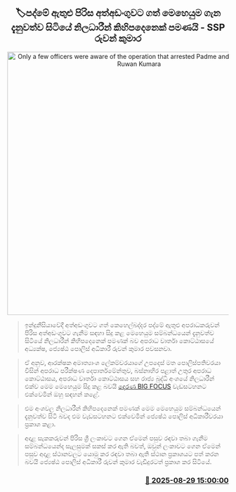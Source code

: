 <p align='center'><b><h2 align='center' title='Only a few officers were aware of the operation that arrested Padme and others - SSP Ruwan Kumara'>🏷පද්මේ ඇතුළු පිරිස අත්අඩංගුවට ගත් මෙහෙයුම ගැන දැනුවත්ව සිටියේ නිලධාරීන් කිහිපදෙනෙක් පමණයි - SSP රුවන් කුමාර</h2></b></p>
<p align='center'><img src='https://helakuru.sgp1.cdn.digitaloceanspaces.com/esana/images/lib/ruwan-kumara-kio.jpg' width='600' alt='Only a few officers were aware of the operation that arrested Padme and others - SSP Ruwan Kumara'></p>

> ඉන්දුනීසියාවේදී අත්අඩංගුවට ගත් කෙහෙල්බද්දර පද්මේ ඇතුළු අපරාධකරුවන් පිරිස අත්අඩංගුවට ගැනීම සඳහා සිදු කළ මෙහෙයුම සම්බන්ධයෙන් දැනුවත්ව සිටියේ නිලධාරීන් කිහිපදෙනෙක් පමණක් බව අපරාධ වාර්තා කොට්ඨාසයේ අධ්‍යක්ෂ, ජ්‍යෙෂ්ඨ පොලිස් අධිකාරී රුවන් කුමාර පවසනවා.

> ඒ අනුව, ආරක්ෂක අමාත්‍යාංශ ලේකම්වරයාගේ උපදෙස් මත පොලිස්පතිවරයා විසින් අපරාධ පරීක්ෂණ දෙපාර්තමේන්තුව, බස්නාහිර පළාත් උතුර අපරාධ කොට්ඨාසය, අපරාධ වාර්තා කොට්ඨාසය සහ රාජ්‍ය බුද්ධි අංශයේ නිලධාරීන් එක්ව මෙම මෙහෙයුම සිදු කළ බවයි <a href='https://youtu.be/nM0MXKGSpsM'>දෙරණ BIG FOCUS</a> වැඩසටහනට එක්වෙමින් ඔහු සඳහන් කළේ.

> එම අංශවල නිලධාරීන් කිහිපදෙනෙක් පමණක් මෙම මෙහෙයුම සම්බන්ධයෙන් දැනුවත්ව සිටි බවද එම වැඩසටහනට එක්වෙමින් ජ්‍යෙෂ්ඨ පොලිස් අධිකාරීවරයා ප්‍රකාශ කළා.

> අදාළ සැකකරුවන් පිරිස ශ්‍රී ලංකාවට ගෙන ඒමෙන් පසුව රඳවා තබා ගැනීම සම්බන්ධයෙන්ද සැලසුමක් සකස් කර ඇති බවත්, ඔවුන් ලංකාවට ගෙන ඒමෙන් පසුව අදාළ ස්ථානවලට යොමු කර රඳවා තබා ඇති ස්ථාන ප්‍රකාශයට පත් කරන බවයි ජ්‍යෙෂ්ඨ පොලිස් අධිකාරී රුවන් කුමාර වැඩිදුරටත් ප්‍රකාශ කර සිටියේ.



<h3 align='right'><a href='https://www.helakuru.lk/esana/p/113192/'>📅 2025-08-29 15:00:00</a></h3>
